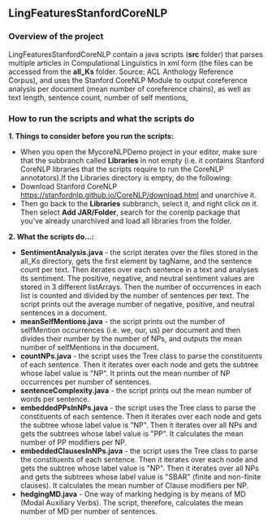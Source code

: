 ## LingFeaturesStanfordCoreNLP

### Overview of the project
LingFeaturesStanfordCoreNLP contain a java scripts (**src** folder) that parses multiple articles in Compulational Linguistics in xml form (the files can be accessed from the **all_Ks** folder. Source: ACL Anthology Reference Corpus), and uses the Stanford CoreNLP Module to output coreference analysis per document (mean number of coreference chains), as well as text length, sentence count, number of self mentions, 

### How to run the scripts and what the scripts do
**1. Things to consider before you run the scripts:**
- When you open the MycoreNLPDemo project in your editor, make sure that the subbranch called **Libraries** in not empty (i.e. it contains Stanford CoreNLP libraries that the scripts require to run the CoreNLP annotators).If the Libraries directory is empty, do the following:
- Download Stanford CoreNLP https://stanfordnlp.github.io/CoreNLP/download.html and unarchive it.
- Then go back to the **Libraries** subbranch, select it, and right click on it. Then select **Add JAR/Folder**, search for the corenlp package that you've already unarchived and load all libraries from the folder.

**2. What the scripts do...:**
- **SentimentAnalysis.java** - the script iterates over the files stored in the all_Ks directory, gets the first element by tagName, and the sentence count per text. Then iterates over each sentence in a text and analyses its sentiment. The positive, negative, and neutral sentiment values are stored in 3 different listArrays. Then the number of occurrences in each list is counted and divided by the number of sentences per text. The script prints out the average number of negative, positive, and neutral sentences in a document.
- **meanSelfMentions.java** - the script prints out the number of selfMention occurrences (i.e. we, our, us) per document and then divides their number by the number of NPs, and outputs the mean number of selfMentions in the document.
- **countNPs.java** - the script uses the Tree class to parse the constituents of each sentence. Then it iterates over each node and gets the subtree whose label value is "NP". It prints out the mean number of NP occurrences per number of sentences.
- **sentenceComplexity.java** - the script prints out the mean number of words per sentence.
- **embeddedPPsInNPs.java** - the script uses the Tree class to parse the constituents of each sentence. Then it iterates over each node and gets the subtree whose label value is "NP". Then it iterates over all NPs and gets the subtrees whose label value is "PP". It calculates the mean number of PP modifiers per NP.
- **embeddedClausesInNPs.java** - the script uses the Tree class to parse the constituents of each sentence. Then it iterates over each node and gets the subtree whose label value is "NP". Then it iterates over all NPs and gets the subtrees whose label value is "SBAR" (finite and non-finite clauses). It calculates the mean number of Clause modifiers per NP.
- **hedgingMD.java** - One way of marking hedging is by means of MD (Modal Auxiliary Verbs). The script, therefore, calculates the mean number of MD per number of sentences.
  
